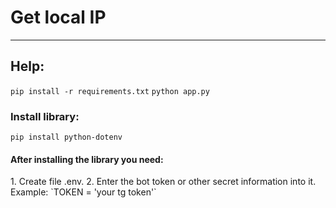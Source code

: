 # Get local IP

---

## Help:

`pip install -r requirements.txt`
`python app.py`

### Install library:

`pip install python-dotenv`

<h4>After installing the library you need:</h4>
1. Create file .env.
2. Enter the bot token or other secret information into it. Example: `TOKEN = 'your tg token'`
